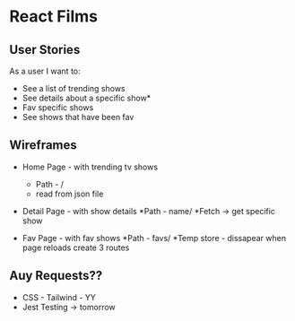 # React Films

## User Stories

As a user I want to:

* See a list of trending shows
* See details about a specific show*
* Fav specific shows
* See shows that have been fav

## Wireframes

* Home Page - with trending tv shows 
    * Path - /
    * read from json file

* Detail Page - with show details 
    *Path - name/
    *Fetch -> get specific show

* Fav Page - with fav shows 
    *Path - favs/
    *Temp store - dissapear when page reloads
create 3 routes

## Auy Requests??

* CSS - Tailwind - YY
* Jest Testing -> tomorrow